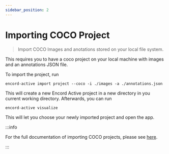 ```yaml
---
sidebar_position: 2
---
```


# Importing COCO Project

> Import COCO Images and anotations stored on your local file system.

This requires you to have a coco project on your local machine with images and an annotations JSON file.

To import the project, run

```shell
encord-active import project --coco -i ./images -a ./annotations.json
```

This will create a new Encord Active project in a new directory in you current working directory.
Afterwards, you can run

```shell
encord-active visualize
```

This will let you choose your newly imported project and open the app.

:::info

For the full documentation of importing COCO projects, please see [here](/cli/import-coco-project).

:::
